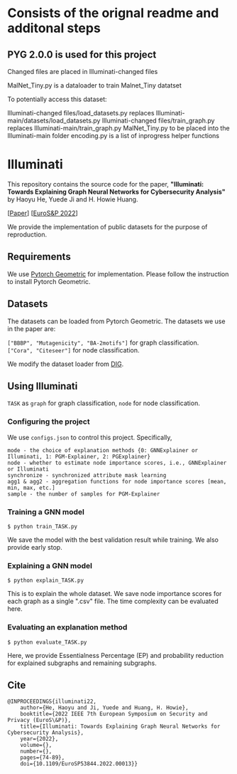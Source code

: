 # Consists of the orignal readme and additonal steps

## PYG 2.0.0 is used for this project

Changed files are placed in Illuminati-changed files

MalNet_Tiny.py is a dataloader to train Malnet_Tiny datatset

To potentially access this dataset:

Illuminati-changed files/load_datasets.py replaces Illuminati-main/datasets/load_datasets.py 
Illuminati-changed files/train_graph.py replaces Illuminati-main/train_graph.py
MalNet_Tiny.py to be placed into the Illuminati-main folder
encoding.py is a list of inprogress helper functions

# Illuminati

This repository contains the source code for the paper, <b>"Illuminati: Towards Explaining Graph Neural Networks for Cybersecurity Analysis"</b> by Haoyu He, Yuede Ji and H. Howie Huang.

[[Paper](https://ieeexplore.ieee.org/document/9797387)] [[EuroS&P 2022](https://www.ieee-security.org/TC/EuroSP2022/)]

We provide the implementation of public datasets for the purpose of reproduction.

## Requirements

We use [Pytorch Geometric](https://pytorch-geometric.readthedocs.io/en/latest/#) for implementation. Please follow the instruction to install Pytorch Geometric.



## Datasets

The datasets can be loaded from Pytorch Geometric. The datasets we use in the paper are:

`["BBBP", "Mutagenicity", "BA-2motifs"]` for graph classification. <br/>
`["Cora", "Citeseer"]` for node classification.

We modify the dataset loader from [DIG](https://github.com/divelab/DIG).

## Using Illuminati

`TASK` as `graph` for graph classification, `node` for node classification.

### Configuring the project

We use `configs.json` to control this project. Specifically,

```
mode - the choice of explanation methods {0: GNNExplainer or Illuminati, 1: PGM-Explainer, 2: PGExplainer} 
node - whether to estimate node importance scores, i.e., GNNExplainer or Illuminati 
synchronize - synchronized attribute mask learning 
agg1 & agg2 - aggregation functions for node importance scores [mean, min, max, etc.] 
sample - the number of samples for PGM-Explainer
```

### Training a GNN model

```
$ python train_TASK.py
```

We save the model with the best validation result while training. We also provide early stop.

### Explaining a GNN model

```
$ python explain_TASK.py
```

This is to explain the whole dataset. We save node importance scores for each graph as a single ".csv" file. The time complexity can be evaluated here.

### Evaluating an explanation method

```
$ python evaluate_TASK.py
```

Here, we provide Essentialness Percentage (EP) and probability reduction for explained subgraphs and remaining subgraphs.

## Cite

```
@INPROCEEDINGS{illuminati22,  
    author={He, Haoyu and Ji, Yuede and Huang, H. Howie},  
    booktitle={2022 IEEE 7th European Symposium on Security and Privacy (EuroS\&P)},   
    title={Illuminati: Towards Explaining Graph Neural Networks for Cybersecurity Analysis},   
    year={2022},  
    volume={},  
    number={},  
    pages={74-89},  
    doi={10.1109/EuroSP53844.2022.00013}}
```
